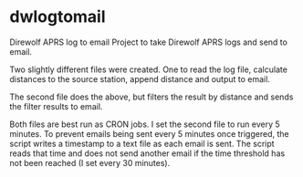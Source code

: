 # dwlogtomail
Direwolf APRS log to email
Project to take Direwolf APRS logs and send to email.

Two slightly different files were created.  One to read the log file, calculate distances to the source station, append distance and output to email.

The second file does the above, but filters the result by distance and sends the filter results to email.

Both files are best run as CRON jobs.  I set the second file to run every 5 minutes.  To prevent emails being sent every 5 minutes once triggered, the script writes
a timestamp to a text file as each email is sent.  The script reads that time and does not send another email if the time threshold has not been reached (I set
every 30 minutes).
